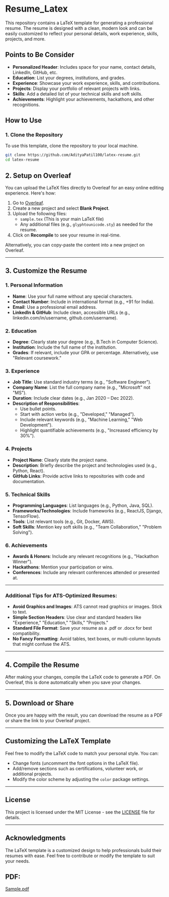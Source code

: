 # Resume_Latex

This repository contains a LaTeX template for generating a professional resume. The resume is designed with a clean, modern look and can be easily customized to reflect your personal details, work experience, skills, projects, and more.

## Points to Be Consider
- **Personalized Header**: Includes space for your name, contact details, LinkedIn, GitHub, etc.
- **Education**: List your degrees, institutions, and grades.
- **Experience**: Showcase your work experience, skills, and contributions.
- **Projects**: Display your portfolio of relevant projects with links.
- **Skills**: Add a detailed list of your technical skills and soft skills.
- **Achievements**: Highlight your achievements, hackathons, and other recognitions.

## How to Use

### 1. Clone the Repository

To use this template, clone the repository to your local machine.

```bash
git clone https://github.com/AdityaPatil100/latex-resume.git
cd latex-resume
```
## 2. Setup on Overleaf

You can upload the LaTeX files directly to Overleaf for an easy online editing experience. Here's how:

1. Go to [Overleaf](https://www.overleaf.com).
2. Create a new project and select **Blank Project**.
3. Upload the following files:
   - `sample.tex` (This is your main LaTeX file)
   - Any additional files (e.g., `glyphtounicode.sty`) as needed for the resume.
4. Click on **Recompile** to see your resume in real-time.

Alternatively, you can copy-paste the content into a new project on Overleaf.

---

## 3. Customize the Resume

### 1. Personal Information
- **Name**: Use your full name without any special characters.
- **Contact Number**: Include in international format (e.g., +91 for India).
- **Email**: Use a professional email address.
- **LinkedIn & GitHub**: Include clean, accessible URLs (e.g., linkedin.com/in/username, github.com/username).

### 2. Education
- **Degree**: Clearly state your degree (e.g., B.Tech in Computer Science).
- **Institution**: Include the full name of the institution.
- **Grades**: If relevant, include your GPA or percentage. Alternatively, use "Relevant coursework."

### 3. Experience
- **Job Title**: Use standard industry terms (e.g., "Software Engineer").
- **Company Name**: List the full company name (e.g., "Microsoft" not "MS").
- **Duration**: Include clear dates (e.g., Jan 2020 – Dec 2022).
- **Description of Responsibilities**: 
  - Use bullet points.
  - Start with action verbs (e.g., "Developed," "Managed").
  - Include relevant keywords (e.g., "Machine Learning," "Web Development").
  - Highlight quantifiable achievements (e.g., "Increased efficiency by 30%").

### 4. Projects
- **Project Name**: Clearly state the project name.
- **Description**: Briefly describe the project and technologies used (e.g., Python, React).
- **GitHub Links**: Provide active links to repositories with code and documentation.

### 5. Technical Skills
- **Programming Languages**: List languages (e.g., Python, Java, SQL).
- **Frameworks/Technologies**: Include frameworks (e.g., ReactJS, Django, TensorFlow).
- **Tools**: List relevant tools (e.g., Git, Docker, AWS).
- **Soft Skills**: Mention key soft skills (e.g., "Team Collaboration," "Problem Solving").

### 6. Achievements
- **Awards & Honors**: Include any relevant recognitions (e.g., "Hackathon Winner").
- **Hackathons**: Mention your participation or wins.
- **Conferences**: Include any relevant conferences attended or presented at.

---

### Additional Tips for ATS-Optimized Resumes:
- **Avoid Graphics and Images**: ATS cannot read graphics or images. Stick to text.
- **Simple Section Headers**: Use clear and standard headers like "Experience," "Education," "Skills," "Projects."
- **Standard File Format**: Save your resume as a .pdf or .docx for best compatibility.
- **No Fancy Formatting**: Avoid tables, text boxes, or multi-column layouts that might confuse the ATS.

---

## 4. Compile the Resume

After making your changes, compile the LaTeX code to generate a PDF. On Overleaf, this is done automatically when you save your changes.

---

## 5. Download or Share

Once you are happy with the result, you can download the resume as a PDF or share the link to your Overleaf project.

---

## Customizing the LaTeX Template

Feel free to modify the LaTeX code to match your personal style. You can:

- Change fonts (uncomment the font options in the LaTeX file).
- Add/remove sections such as certifications, volunteer work, or additional projects.
- Modify the color scheme by adjusting the `color` package settings.

---

## License

This project is licensed under the MIT License - see the [LICENSE](LICENSE) file for details.

---

## Acknowledgments

The LaTeX template is a customized design to help professionals build their resumes with ease. Feel free to contribute or modify the template to suit your needs.


## PDF:
[Sample.pdf](https://github.com/user-attachments/files/18436388/Sample.pdf)
